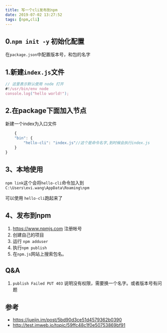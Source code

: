 ```yaml
---
title: 写一个cli发布到npm
date: 2019-07-02 13:27:52
tags: [npm,cli]
---
```


## 0.`npm init -y` 初始化配置

在`package.json`中配置版本号，和包的名字

## 1.新建`index.js`文件

<!-- more -->
```javascript
// 这里表示默认使用 node 打开
#!/usr/bin/env node
console.log("hello world!");
```

## 2.在package下面加入节点

新建一个index为入口文件
```javascript
    {
    "bin": {
        "hello-cli": "index.js"//这个是命令名字,到时候会执行index.js
    }
}
```

## 3、本地使用

`npm link`这个会将`hello-cli`命令加入到
`C:\Users\evi.wang\AppData\Roaming\npm`

可以使用
`hello-cli`跑起来了

## 4、发布到npm

1. https://www.npmjs.com 注册帐号
2. 创建自己的项目
3. 运行 `npm adduser`
4. 执行`npm publish`
5. 在`npm.js`网站上搜索包名。

## Q&A

1. `publish Failed PUT 403` 说明没有权限，需要换一个名字。或者版本号有问题

## 参考

- https://juejin.im/post/5bd90d3ce51d4579362b0390
- http://test.imweb.io/topic/59ffc48c1f0e50753869bf91